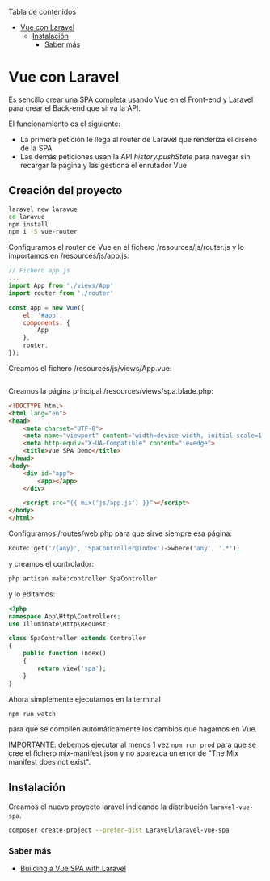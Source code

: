 <!-- START doctoc generated TOC please keep comment here to allow auto update -->
<!-- DON'T EDIT THIS SECTION, INSTEAD RE-RUN doctoc TO UPDATE -->
Tabla de contenidos

- [Vue con Laravel](#vue-con-laravel)
  - [Instalación](#instalaci%C3%B3n)
    - [Saber más](#saber-m%C3%A1s)

<!-- END doctoc generated TOC please keep comment here to allow auto update -->

# Vue con Laravel
Es sencillo crear una SPA completa usando Vue en el Front-end y Laravel para crear el Back-end que sirva la API.

El funcionamiento es el siguiente:
* La primera petición le llega al router de Laravel que renderiza el diseño de la SPA
* Las demás peticiones usan la API _history.pushState_ para navegar sin recargar la página y las gestiona el enrutador Vue

## Creación del proyecto
```bash
laravel new laravue
cd laravue
npm install
npm i -S vue-router
```

Configuramos el router de Vue en el fichero /resources/js/router.js y lo importamos en /resources/js/app.js:
```javascript
// Fichero app.js
...
import App from './views/App'
import router from './router'

const app = new Vue({
    el: '#app',
    components: {
        App
    },
    router,
});
```

Creamos el fichero /resources/js/views/App.vue:
```HTML
```

Creamos la página principal /resources/views/spa.blade.php:
```HTML
<!DOCTYPE html>
<html lang="en">
<head>
    <meta charset="UTF-8">
    <meta name="viewport" content="width=device-width, initial-scale=1.0">
    <meta http-equiv="X-UA-Compatible" content="ie=edge">
    <title>Vue SPA Demo</title>
</head>
<body>
    <div id="app">
        <app></app>
    </div>

    <script src="{{ mix('js/app.js') }}"></script>
</body>
</html>
```

Configuramos /routes/web.php para que sirve siempre esa página:
```php
Route::get('/{any}', 'SpaController@index')->where('any', '.*');
```

y creamos el controlador:
```bash
php artisan make:controller SpaController
```
y lo editamos:
```php
<?php
namespace App\Http\Controllers;
use Illuminate\Http\Request;

class SpaController extends Controller
{
    public function index()
    {
        return view('spa');
    }
}
```

Ahora simplemente ejecutamos en la terminal
```bash
npm run watch
```
para que se compilen automáticamente los cambios que hagamos en Vue.

IMPORTANTE: debemos ejecutar al menos 1 vez `npm run prod` para que se cree el fichero mix-manifest.json y no aparezca un error de "The Mix manifest does not exist".
 

## Instalación
Creamos el nuevo proyecto laravel indicando la distribución `laravel-vue-spa`.
```bash
composer create-project --prefer-dist Laravel/laravel-vue-spa
```

### Saber más
* [Building a Vue SPA with Laravel](https://laravel-news.com/using-vue-router-laravel)
